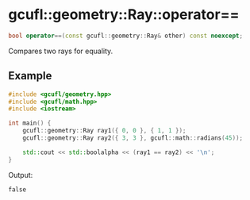 # gcufl::geometry::Ray::operator==
```cpp
bool operator==(const gcufl::geometry::Ray& other) const noexcept;
```
Compares two rays for equality.
## Example
```cpp
#include <gcufl/geometry.hpp>
#include <gcufl/math.hpp>
#include <iostream>

int main() {
	gcufl::geometry::Ray ray1({ 0, 0 }, { 1, 1 });
	gcufl::geometry::Ray ray2({ 3, 3 }, gcufl::math::radians(45));

	std::cout << std::boolalpha << (ray1 == ray2) << '\n';
}
```
Output:
```
false
```

